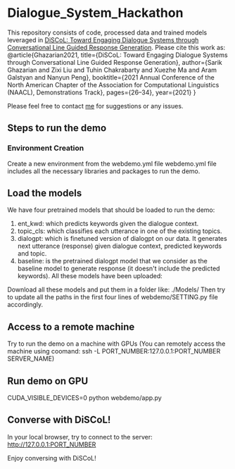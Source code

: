 # Dialogue_System_Hackathon

This repository consists of code, processed data and trained models leveraged in [DiSCoL: Toward Engaging Dialogue Systems through Conversational
Line Guided Response Generation](https://www.aclweb.org/anthology/2021.naacl-demos.4.pdf). Please cite this work as: @article{Ghazarian2021, title={DiSCoL: Toward Engaging Dialogue Systems through Conversational Line Guided Response Generation}, author={Sarik Ghazarian and Zixi Liu and Tuhin Chakrabarty and Xuezhe Ma and Aram Galstyan and Nanyun Peng}, booktitle={2021 Annual Conference of the North American Chapter of the Association for Computational Linguistics (NAACL), Demonstrations Track}, pages={26–34}, year={2021} }


Please feel free to contact [me](mailto:sarikgha@usc.edu) for suggestions or any issues. 

## Steps to run the demo

### Environment Creation
Create a new environment from the webdemo.yml file
webdemo.yml file includes all the necessary libraries and packages to run the demo.

## Load the models
We have four pretrained models that should be loaded to run the demo:
1. ent_kwd: which predicts keywords given the dialogue context.
2. topic_cls: which classifies each utterance in one of the existing topics.
3. dialogpt: which is finetuned version of dialogpt on our data. It generates next utterance (response) given dialogue context, predicted keywords and topic.
4. baseline: is the pretrained dialogpt model that we consider as the baseline model to generate response (it doesn't include the predicted keywords).
All these models have been uploaded: 

Download all these models and put them in a folder like: ./Models/
Then try to update all the paths in the first four lines of webdemo/SETTING.py file accordingly.


## Access to a remote machine
Try to run the demo on a machine with GPUs (You can remotely access the machine using coomand: ssh -L PORT_NUMBER:127.0.0.1:PORT_NUMBER SERVER_NAME)

## Run demo on GPU 
CUDA_VISIBLE_DEVICES=0 python webdemo/app.py

## Converse with DiSCoL! 
In your local browser, try to connect to the server: http://127.0.0.1:PORT_NUMBER

Enjoy conversing with DiSCoL!





